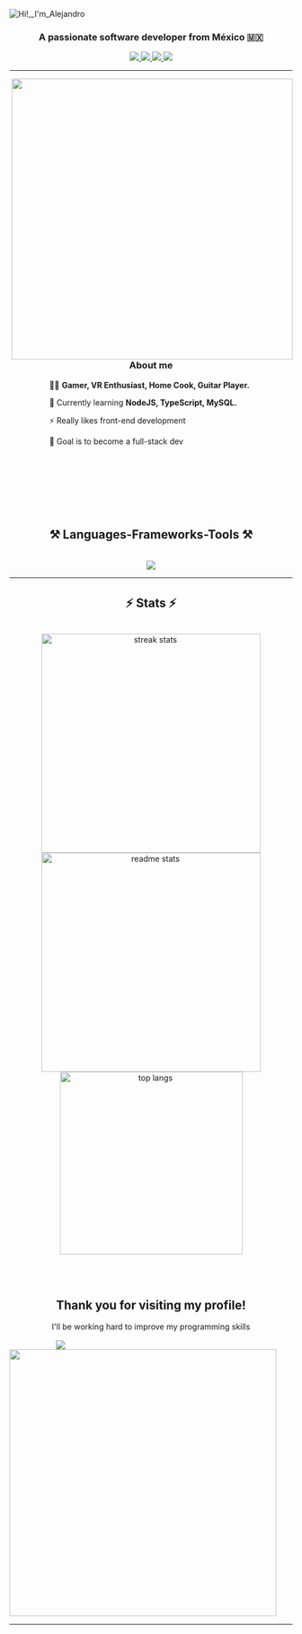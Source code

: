 ![Hi!,_I'm_Alejandro](https://github.com/modMars/modMars/assets/90658669/5bebec30-48bc-4f5e-bcf9-44e21fe7e222)

<h3 align="center">A passionate software developer from México  🇲🇽</h3>
  <div align='center'>  
    <a href="mailto:mod.mars@hotmail.com">
      <img src="https://img.shields.io/badge/Mail-0077B5?style=for-the-badge&logo=microsoftoutlook&logoColor=white" />
    </a>
    <a href="https://www.linkedin.com/in/alejandrosalcido0/" target="_blank">
      <img src="https://img.shields.io/badge/LinkedIn-0077B5?style=for-the-badge&logo=linkedin&logoColor=white" target="_blank" />
    </a>
    <a href="https://twitter.com/modMars_" target="_blank">
      <img src="https://img.shields.io/badge/Twitter-0077B5?style=for-the-badge&logo=twitter&logoColor=white" target="_blank" />
    </a>
    <a href="https://modmars-portfolio.netlify.app/" target="_blank">
       <img src="https://img.shields.io/badge/Portfolio-FF5722?style=for-the-badge&logo=todoist&logoColor=white" target="_blank" /> <!-- sqlite, safari, google-chrome are other good icon options -->
    </a>
  </div>
<hr>

<div>
  <img align='right' src='https://media.giphy.com/media/TdjQAgDIkRsYm1HUbt/giphy.gif' width='500'>
<br/>
<br/>
  <h3 align='center'>About me</h3>
    <p align='left'>&nbsp;&nbsp;&nbsp;&nbsp;&nbsp;&nbsp;&nbsp;&nbsp;&nbsp;&nbsp;&nbsp;&nbsp;&nbsp;&nbsp;&nbsp;&nbsp;&nbsp;&nbsp;🙋‍♂️ <strong>Gamer, VR Enthusiast, Home Cook, Guitar Player.</strong></p>
    <p align='left'>&nbsp;&nbsp;&nbsp;&nbsp;&nbsp;&nbsp;&nbsp;&nbsp;&nbsp;&nbsp;&nbsp;&nbsp;&nbsp;&nbsp;&nbsp;&nbsp;&nbsp;&nbsp;🌱 Currently learning <strong>NodeJS, TypeScript, MySQL.</strong></p>
    <p align='left'>&nbsp;&nbsp;&nbsp;&nbsp;&nbsp;&nbsp;&nbsp;&nbsp;&nbsp;&nbsp;&nbsp;&nbsp;&nbsp;&nbsp;&nbsp;&nbsp;&nbsp;&nbsp;⚡ Really likes front-end development</p>
  <p align='left'>&nbsp;&nbsp;&nbsp;&nbsp;&nbsp;&nbsp;&nbsp;&nbsp;&nbsp;&nbsp;&nbsp;&nbsp;&nbsp;&nbsp;&nbsp;&nbsp;&nbsp;&nbsp;🏁 Goal is to become a full-stack dev</p>
<br><br><br><br><br><br>
<h2 align="center">⚒️ Languages-Frameworks-Tools ⚒️</h2>
<br/>
<div align="center">
    <img src="https://skillicons.dev/icons?i=html,css,javascript,react,git,github,jest,vite,linux,webpack,tailwind" /><br>
</div>
<hr/>


<h2 align="center">⚡ Stats ⚡</h2>
<br>
<div align=center>
  <img width=390 src="https://streak-stats.demolab.com/?user=modMars&count_private=true&theme=react&border_radius=10" alt="streak stats"/>
  <img width=390 src="https://github-readme-stats-salesp07.vercel.app/api?username=modMars&count_private=true&show_icons=true&theme=react&rank_icon=github&border_radius=10" alt="readme stats" />
  <br/>
  <img width=325 align="center" src="https://github-readme-stats-salesp07.vercel.app/api/top-langs/?username=modMars&hide=HTML&langs_count=8&layout=compact&theme=react&border_radius=10&size_weight=0.5&count_weight=0.5&exclude_repo=github-readme-stats" alt="top langs" />
</div>

<br/><br/>
<h2 align='center'>Thank you for visiting my profile!</h2>
<p align='center'>I'll be working hard to improve my programming skills</p>
  &nbsp;&nbsp;&nbsp;&nbsp;&nbsp;&nbsp;&nbsp;&nbsp;&nbsp;&nbsp;&nbsp;&nbsp;&nbsp;&nbsp;&nbsp;&nbsp;&nbsp;&nbsp;&nbsp;&nbsp;&nbsp;<img align='center' src='https://media.giphy.com/media/eFdRmrg7y604pPLl7g/giphy.gif'>
  <img align='center' src='https://media.giphy.com/media/1kkxWqT5nvLXupUTwK/giphy.gif' width='475'>
<hr/>
